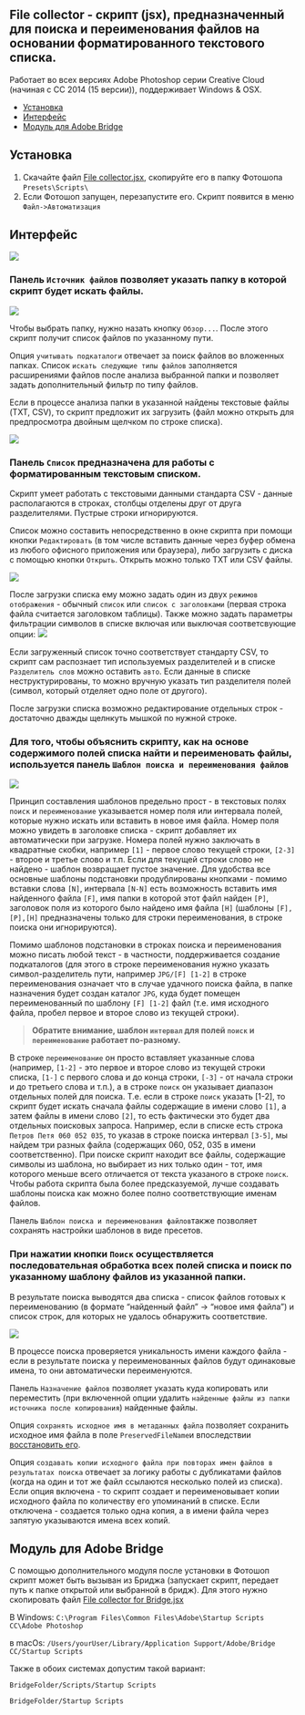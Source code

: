 ## File collector - cкрипт (jsx), предназначенный для поиска и переименования файлов на основании форматированного текстового списка.

Работает во всех версиях Adobe Photoshop серии Creative Cloud (начиная с CC 2014 (15 версии)), поддерживает Windows & OSX.

* [Установка](#Установка)
* [Интерфейс](#Интерфейс)
* [Модуль для Adobe Bridge](#Модуль-для-Adobe-Bridge)

## Установка

1. Скачайте файл [File collector.jsx](File%20collector.jsx), скопируйте его в папку Фотошопа `Presets\Scripts\`
2. Если Фотошоп запущен, перезапустите его. Скрипт появится в меню `Файл->Автоматизация`

## Интерфейс

![](assets/20230102_003212_000.png)

### Панель `Источник файлов` позволяет указать папку в которой скрипт будет искать файлы.

![](assets/20230102_003220_001.png)

Чтобы выбрать папку, нужно назать кнопку `Обзор...`. После этого скрипт получит список файлов по указанному пути.

Опция `учитывать подкаталоги` отвечает за поиск файлов во вложенных папках.
Список `искать следующие типы файлов` заполняется расширениями файлов после анализа выбранной папки и позволяет задать дополнительный фильтр по типу файлов.

Если в процессе анализа папки в указанной найдены текстовые файлы (TXT, CSV), то скрипт предложит их загрузить (файл можно открыть для предпросмотра двойным щелчком по строке списка).

![](assets/20230103_112449_2023-01-03_11-24-16.png)

### Панель `Список` предназначена для работы с форматированным текстовым списком.

Скрипт умеет работать с текстовыми данными стандарта CSV - данные располагаются в строках, столбцы отделены друг от друга разделителями. Пустрые строки игнорируются.

Список можно составить непосредственно в окне скрипта при помощи кнопки `Редактировать` (в том числе вставить  данные через буфер обмена из любого офисного приложения или браузера), либо загрузить с диска с помощью кнопки `Открыть`. Открыть можно только TXT или CSV файлы.

![](assets/20230102_003231_002.png)

После загрузки списка ему можно задать один из двух `режимов отображения` - обычный `список` или `список с заголовками` (первая строка файла считается заголовком таблицы). Также можно задать параметры фильтрации символов в списке включая или выключая соответсвующие опции:
![](assets/20230102_003258_004.png)

Если загруженный список точно соответствует стандарту CSV, то скрипт сам распознает тип используемых разделителей и в списке `Разделитель слов` можно оставить `авто`. Если данные в списке неструктурированы, то можно вручную указать тип разделителя полей (символ, который отделяет одно поле от другого).

После загрузки списка возможно редактирование отдельных строк - достаточно дважды щелнкуть мышкой по нужной строке.

### Для того, чтобы объяснить скрипту, как на основе содержимого полей списка найти и переименовать файлы, используется панель `Шаблон поиска и переименования файлов`

![](assets/20230102_003822_003.png)

Принцип составления шаблонов предельно прост - в текстовых полях `поиск` и `переименование` указывается номер поля или интервала полей, которые нужно искать или вставить в новое имя файла. Номер поля можно увидеть в заголовке списка - скрипт добавляет их автоматически при загрузке. Номера полей нужно заключать в квадратные скобки, например `[1]` - первое слово текущей строки, `[2-3]` - второе и третье слово и т.п. Если для текущей строки слово не найдено - шаблон возвращает пустое значение. Для удобства все основные шаблоны подстановки продублированы кнопками - помимо вставки слова `[N]`, интервала `[N-N]` есть возможность вставить имя найденного файла `[F]`, имя папки в которой этот файл найден `[P]`, заголовок поля из которого было найдено имя файла `[H]` (шаблоны `[F],[P],[H]` предназначены только для строки переименования, в строке поиска они игнорируются).

Помимо шаблонов подстановки в строках поиска и переименования можно писать любой текст - в частности, поддерживается создание подкаталогов (для этого в строке переименования нужно указать символ-разделитель пути, например `JPG/[F] [1-2]` в строке переименования означает что в случае удачного поиска файла, в папке назначения будет создан каталог `JPG`, куда будет помещен переименованный по шаблону `[F] [1-2]` файл (т.е. имя исходного файла, пробел первое и второе слово из текущей строки).

> **Обратите внимание, шаблон `интервал` для полей `поиск` и `переименование` работает по-разному.**

В строке `переименование` он просто вставляет указанные слова (например, `[1-2]` - это первое и второе слово из текущей строки списка, `[1-]` с первого слова и до конца строки, `[-3]` - от начала строки и до третьего слова и т.п.), а в строке `поиск` он указывает диапазон отдельных полей для поиска. Т.е. если в строке `поиск` указать [1-2], то скрипт будет искать сначала файлы содержащие в имени слово `[1]`, а затем файлы в имени слово `[2]`, то есть фактически это будет два отдельных поисковых запроса. Например, если в списке есть строка `Петров Петя 060 052 035`, то указав в строке поиска интервал `[3-5]`, мы найдем три разных файла (содержащих 060, 052, 035 в имени соответственно). При поиске скрипт находит все файлы, содержащие символы из шаблона, но выбирает из них только один - тот, имя которого меньше всего отличается от текста указаного в строке `поиск`. Чтобы работа скрипта была более предсказуемой, лучше создавать шаблоны поиска как можно более полно соответствующие именам файлов.

Панель `Шаблон поиска и переименования файлов`также позволяет сохранять настройки шаблонов в виде пресетов.

### При нажатии кнопки `Поиск` осуществляется последовательная обработка всех полей списка и поиск по указанному шаблону файлов из указанной папки.

В результате поиска выводятся два списка - список файлов готовых к переименованию (в формате “найденный файл” -> “новое имя файла”) и список строк, для которых не удалось обнаружить соответствие.

![](assets/20230103_120422_2023-01-03_12-03-37.png)

В процессе поиска проверяется уникальность имени каждого файла - если в результате поиска у переименованных файлов будут одинаковые имена, то они автоматически переименуются.

Панель `Назначение файлов` позволяет указать куда копировать или переместить (при включенной опции удалить `найденные файлы из папки источника после копирования`) найденные файлы.

Опция `сохранять исходное имя в метаданных файла` позволяет сохранить исходное имя файла в поле `PreservedFileName`и впоследствии [восстановить его](https://github.com/boogalooper/Snippets/blob/master/Bridge/Bridge%20-%20get%20back%20preserved%20filenames.jsx).

Опция `создавать копии исходного файла при повторах имен файлов в результатах поиска` отвечает за логику работы с дубликатами файлов (когда на один и тот же файл ссылаются несколько полей из списка). Если опция включена - то скрипт создает и переименовывает копии исходного файла по количеству его упоминаний в списке. Если отключена - создается только одна копия, а в имени файла через запятую указываются имена всех копий.

## Модуль для Adobe Bridge

С помощью дополнительного модуля после установки в Фотошоп скрипт может быть вызыван из Бриджа (запускает скрипт, передает путь к папке открытой или выбранной в бридж). Для этого нужно скопировать файл [File collector for Bridge.jsx](File%20collector%20for%20Bridge.jsx)

В Windows:
`C:\Program Files\Common Files\Adobe\Startup Scripts CC\Adobe Photoshop`

в macOs:
`/Users/yourUser/Library/Application Support/Adobe/Bridge CC/Startup Scripts`

Также в обоих системах допустим такой вариант:

`BridgeFolder/Scripts/Startup Scripts`

`BridgeFolder/Startup Scripts`


